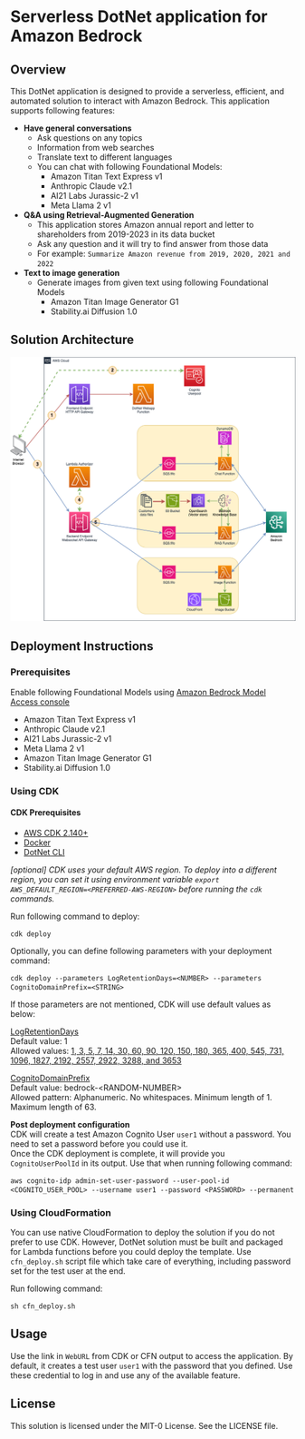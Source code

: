 # Serverless DotNet application for Amazon Bedrock

## Overview

This DotNet application is designed to provide a serverless, efficient, and automated solution to interact with Amazon Bedrock. This application supports following features:

- **Have general conversations**
  - Ask questions on any topics
  - Information from web searches
  - Translate text to different languages
  - You can chat with following Foundational Models:
    - Amazon Titan Text Express v1
    - Anthropic Claude v2.1
    - AI21 Labs Jurassic-2 v1
    - Meta Llama 2 v1
- **Q&A using Retrieval-Augmented Generation**
  - This application stores Amazon annual report and letter to shareholders from 2019-2023 in its data bucket
  - Ask any question and it will try to find answer from those data
  - For example: `Summarize Amazon revenue from 2019, 2020, 2021 and 2022`
- **Text to image generation**
  - Generate images from given text using following Foundational Models
    - Amazon Titan Image Generator G1
    - Stability.ai Diffusion 1.0

## Solution Architecture

![Architectural Diagrams](./.docs/diagram.png)

## Deployment Instructions

### Prerequisites
Enable following Foundational Models using [Amazon Bedrock Model Access console](https://docs.aws.amazon.com/bedrock/latest/userguide/model-access.html)
- Amazon Titan Text Express v1
- Anthropic Claude v2.1
- AI21 Labs Jurassic-2 v1
- Meta Llama 2 v1
- Amazon Titan Image Generator G1
- Stability.ai Diffusion 1.0

### Using CDK

#### CDK Prerequisites
- [AWS CDK 2.140+](https://github.com/aws/aws-cdk)
- [Docker](https://www.docker.com/)
- [DotNet CLI](https://learn.microsoft.com/en-us/dotnet/core/tools/)


_[optional] CDK uses your default AWS region. To deploy into a different region, you can set it using environment variable `export AWS_DEFAULT_REGION=<PREFERRED-AWS-REGION>` before running the `cdk` commands._


Run following command to deploy:
```
cdk deploy
```

Optionally, you can define following parameters with your deployment command:

```
cdk deploy --parameters LogRetentionDays=<NUMBER> --parameters CognitoDomainPrefix=<STRING>
```

If those parameters are not mentioned, CDK will use default values as below:

<ins>LogRetentionDays</ins><br>
Default value: 1<br>
Allowed values: [1, 3, 5, 7, 14, 30, 60, 90, 120, 150, 180, 365, 400, 545, 731, 1096, 1827, 2192, 2557, 2922, 3288, and 3653](https://docs.aws.amazon.com/AmazonCloudWatchLogs/latest/APIReference/API_PutRetentionPolicy.html)

<ins>CognitoDomainPrefix</ins><br>
Default value: bedrock-\<RANDOM-NUMBER\><br>
Allowed pattern: Alphanumeric. No whitespaces. Minimum length of 1. Maximum length of 63.

**Post deployment configuration**<br>
CDK will create a test Amazon Cognito User `user1` without a password. You need to set a password before you could use it.<br>
Once the CDK deployment is complete, it will provide you `CognitoUserPoolId` in its output. Use that when running following command:
```
aws cognito-idp admin-set-user-password --user-pool-id <COGNITO_USER_POOL> --username user1 --password <PASSWORD> --permanent
```

### Using CloudFormation
You can use native CloudFormation to deploy the solution if you do not prefer to use CDK. However, DotNet solution must be built and packaged for Lambda functions before you could deploy the template. Use `cfn_deploy.sh` script file which take care of everything, including password set for the test user at the end.

Run following command:
```
sh cfn_deploy.sh
```

## Usage
Use the link in `WebURL` from CDK or CFN output to access the application. By default, it creates a test user `user1` with the password that you defined. Use these credential to log in and use any of the available feature.

## License
This solution is licensed under the MIT-0 License. See the LICENSE file.
